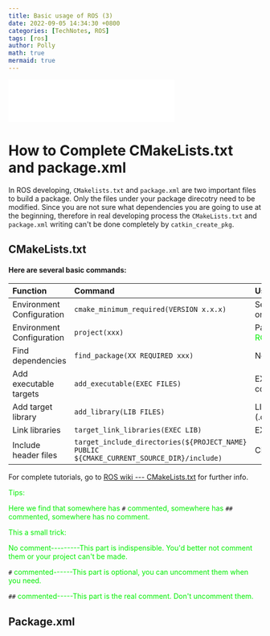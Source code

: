 ```yaml
---
title: Basic usage of ROS (3)
date: 2022-09-05 14:34:30 +0800
categories: [TechNotes, ROS]
tags: [ros]
author: Polly
math: true
mermaid: true
---
```


<iframe frameborder="no" border="0" marginwidth="0" marginheight="0" width=330 height=86 src="//music.163.com/outchain/player?type=2&id=1458567&auto=1&height=66"></iframe>

# How to Complete CMakeLists.txt and package.xml

In ROS developing, `CMakelists.txt` and `package.xml` are two important files to build a package. Only the files under your package direcotry need to be modified. Since you are not sure what dependencies you are going to use at the beginning, therefore in real developing process the `CMakeLists.txt` and `package.xml` writing can't be done completely by `catkin_create_pkg`.

## CMakeLists.txt

#### Here are several basic commands:

| Function                  | Command                                                      | Usage                                                        |
| :------------------------ | :----------------------------------------------------------- | :----------------------------------------------------------- |
| Environment Configuration | `cmake_minimum_required(VERSION x.x.x)`                      | Set up the minimum version of CMake installed on your computer |
| Environment Configuration | `project(xxx)`                                               | Package name (<font color=gree>automatiaclly generated by ROS</font>) |
| Find dependencies         | `find_package(XX REQUIRED xxx)`                              | Normally `catkin` is necessary                               |
| Add executable targets    | `add_executable(EXEC FILES)`                                 | EXEC-executable file name; FILES-all compilation units (.cpp) |
| Add target library        | `add_library(LIB FILES)`                                     | LIB-library name; FILES-all compilation units (.cpp)         |
| Link libraries            | `target_link_libraries(EXEC LIB)`                            | EXEC-executable file name;LIB-library name                   |
| Include header files      | `target_include_directories(${PROJECT_NAME} PUBLIC ${CMAKE_CURRENT_SOURCE_DIR}/include)` | CMAKE_CURRENT_SOURCE_DIR=PACKAGE/src                         |



For complete tutorials, go to <a href="http://wiki.ros.org/catkin/CMakeLists.txt">ROS wiki --- CMakeLists.txt</a> for further info.

<font color=gree>Tips:</font>

<font color=gree>Here we find that somewhere has</font> `#` <font color=gree>commented, somewhere has</font> `##` <font color=gree>commented, somewhere has no comment. </font>

<font color=gree>This a small trick:</font>

<font color=gree>No comment---------This part is indispensible. You'd better not comment them or your project can't be made.</font>

`#` <font color=gree>commented------This part is optional, you can uncomment them when you need.</font>

`##`<font color=gree> commented-----This part is the real comment. Don't uncomment them.</font>

## Package.xml



